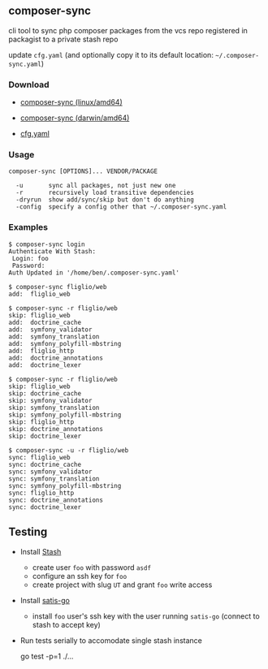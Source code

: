 ## composer-sync

cli tool to sync php composer packages from the vcs repo registered in packagist to 
a private stash repo


update `cfg.yaml` (and optionally copy it to its default location: `~/.composer-sync.yaml`)

### Download
- [composer-sync (linux/amd64)](https://drone.io/github.com/benschw/composer-sync/files/composer-sync.linux-amd64.gz)
- [composer-sync (darwin/amd64)](https://drone.io/github.com/benschw/composer-sync/files/composer-sync.darwin-amd64.gz)

- [cfg.yaml](https://drone.io/github.com/benschw/composer-sync/files/cfg.yaml)

### Usage

	composer-sync [OPTIONS]... VENDOR/PACKAGE

	  -u       sync all packages, not just new one
	  -r       recursively load transitive dependencies
	  -dryrun  show add/sync/skip but don't do anything
	  -config  specify a config other that ~/.composer-sync.yaml


### Examples

	$ composer-sync login
	Authenticate With Stash:
	 Login: foo
	 Password: 
	Auth Updated in '/home/ben/.composer-sync.yaml'

	$ composer-sync fliglio/web
	add:  fliglio_web 

	$ composer-sync -r fliglio/web
	skip: fliglio_web 
	add:  doctrine_cache 
	add:  symfony_validator 
	add:  symfony_translation 
	add:  symfony_polyfill-mbstring 
	add:  fliglio_http 
	add:  doctrine_annotations 
	add:  doctrine_lexer

	$ composer-sync -r fliglio/web
	skip: fliglio_web 
	skip: doctrine_cache 
	skip: symfony_validator 
	skip: symfony_translation 
	skip: symfony_polyfill-mbstring 
	skip: fliglio_http 
	skip: doctrine_annotations 
	skip: doctrine_lexer

	$ composer-sync -u -r fliglio/web
	sync: fliglio_web 
	sync: doctrine_cache 
	sync: symfony_validator 
	sync: symfony_translation 
	sync: symfony_polyfill-mbstring 
	sync: fliglio_http 
	sync: doctrine_annotations 
	sync: doctrine_lexer

## Testing

- Install [Stash](https://www.atlassian.com/software/bitbucket/download/)
	- create user `foo` with password `asdf`
	- configure an ssh key for `foo`
	- create project with slug `UT` and grant `foo` write access
- Install [satis-go](https://github.com/benschw/satis-go)
	- install `foo` user's ssh key with the user running `satis-go` (connect to stash to accept key)
- Run tests serially to accomodate single stash instance

	go test -p=1 ./...


